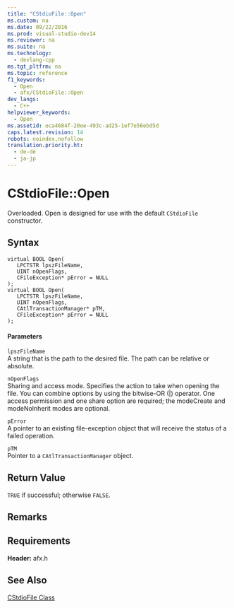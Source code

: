 ```yaml
---
title: "CStdioFile::Open"
ms.custom: na
ms.date: 09/22/2016
ms.prod: visual-studio-dev14
ms.reviewer: na
ms.suite: na
ms.technology: 
  - devlang-cpp
ms.tgt_pltfrm: na
ms.topic: reference
f1_keywords: 
  - Open
  - afx/CStdioFile::Open
dev_langs: 
  - C++
helpviewer_keywords: 
  - Open
ms.assetid: eca4684f-20ee-493c-ad25-1ef7e56ebd5d
caps.latest.revision: 14
robots: noindex,nofollow
translation.priority.ht: 
  - de-de
  - ja-jp
---
```

# CStdioFile::Open
Overloaded. Open is designed for use with the default `CStdioFile` constructor.  
  
## Syntax  
  
```  
virtual BOOL Open(  
   LPCTSTR lpszFileName,  
   UINT nOpenFlags,  
   CFileException* pError = NULL  
);  
virtual BOOL Open(  
   LPCTSTR lpszFileName,  
   UINT nOpenFlags,  
   CAtlTransactionManager* pTM,  
   CFileException* pError = NULL  
);  
```  
  
#### Parameters  
 `lpszFileName`  
 A string that is the path to the desired file. The path can be relative or absolute.  
  
 `nOpenFlags`  
 Sharing and access mode. Specifies the action to take when opening the file. You can combine options by using the bitwise-OR (&#124;) operator. One access permission and one share option are required; the modeCreate and modeNoInherit modes are optional.  
  
 `pError`  
 A pointer to an existing file-exception object that will receive the status of a failed operation.  
  
 `pTM`  
 Pointer to a `CAtlTransactionManager` object.  
  
## Return Value  
 `TRUE` if successful; otherwise `FALSE`.  
  
## Remarks  
  
## Requirements  
 **Header:** afx.h  
  
## See Also  
 [CStdioFile Class](../vs140/cstdiofile-class.md)
